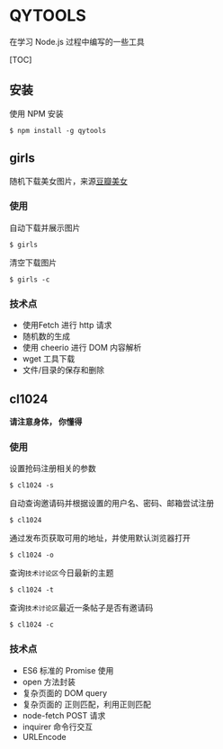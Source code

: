 # QYTOOLS

在学习 Node.js 过程中编写的一些工具

[TOC]

## 安装

使用 NPM 安装

```
$ npm install -g qytools
```

## girls

随机下载美女图片，来源[豆瓣美女](http://www.dbmeinv.com)

### 使用

自动下载并展示图片

```
$ girls
```

清空下载图片

```
$ girls -c
```

### 技术点

* 使用Fetch 进行 http 请求
* 随机数的生成
* 使用 cheerio 进行 DOM 内容解析
* wget 工具下载
* 文件/目录的保存和删除

## cl1024

**请注意身体， 你懂得**

### 使用

设置抢码注册相关的参数

```
$ cl1024 -s
```

自动查询邀请码并根据设置的用户名、密码、邮箱尝试注册

```
$ cl1024
```

通过发布页获取可用的地址，并使用默认浏览器打开

```
$ cl1024 -o
```

查询```技术讨论区```今日最新的主题

```
$ cl1024 -t
```

查询```技术讨论区```最近一条帖子是否有邀请码

```
$ cl1024 -c
```

### 技术点

* ES6 标准的 Promise 使用
* open 方法封装
* 复杂页面的 DOM query
* 复杂页面的 正则匹配，利用正则匹配
* node-fetch POST 请求
* inquirer 命令行交互
* URLEncode

